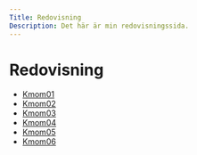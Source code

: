 ```yaml
---
Title: Redovisning
Description: Det här är min redovisningssida.
---
```


Redovisning
==========================

* [Kmom01](report/kmom01)
* [Kmom02](report/kmom02)
* [Kmom03](report/kmom03)
* [Kmom04](report/kmom04)
* [Kmom05](report/kmom05)
* [Kmom06](report/kmom06)
